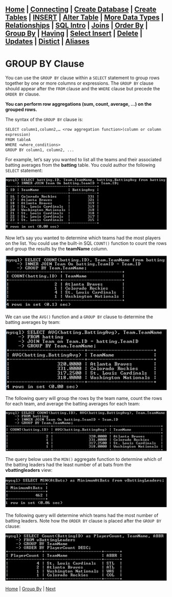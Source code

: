 [Home](/) | [Connecting](/2-connecting/) | [Create Database](/3-create-database/) | [Create Tables](/4-create-table/) | [INSERT](/5-insert/) | [Alter Table](/6-alter-table/) | [More Data Types](/7-more-data-types/) | [Relationships](/8-relationships/) | [SQL Intro](/9-sql-intro/) | [Joins](/10-joins/) | [Order By](/11-order-by/) | [Group By](/12-group-by/) | [Having](/13-having/)  | [Select Insert](/14-selectinsert/) | [Delete](/15-delete/) | [Updates](/16-updates/) | [Distict](/17-distinct/) | [Aliases](/18-aliases/) 
---

# GROUP BY Clause

You can use the `GROUP BY` clause within a `SELECT` statement to group rows together by one or more columns or expressions. The `GROUP BY` clause should appear after the `FROM` clause and the `WHERE` clause but precede the `ORDER BY` clause.  

**You can perform row aggregations (sum, count, average, ...) on the grouped rows.**

The syntax of the `GROUP BY` clause is:

```
SELECT column1,column2,… <row aggregation function>(column or column expression)
FROM tableA
WHERE <where_conditions>
GROUP BY column1, column2, ...
```

For example, let’s say you wanted to list all the teams and their associated batting averages from the **batting** table.  You could author the following `SELECT` statement:

![1](/static/assets/img/group-by1.png)

Now let’s say you wanted to determine which teams had the most players on the list.  You could use the built-in SQL `COUNT()` function to count the rows and group the results by the **teamName** column.

![2](/static/assets/img/group-by2.png)

We can use the `AVG()` function   and a `GROUP BY` clause to determine the batting averages by team:

![3](/static/assets/img/group-by3.png)

The following query will group the rows by the team name, count the rows for each team, and average the batting averages for each team:

![4](/static/assets/img/group-by4.png)

The query below uses the `MIN()` aggregate function to determine which of the batting leaders had the least number of at bats from the **vbattingleaders** view:

![5](/static/assets/img/group-by5.png)

The following query will determine which teams had the most number of batting leaders.  Note how the `ORDER BY` clause is placed after the `GROUP BY` clause:

![6](/static/assets/img/group-by6.png)


[Home](/)  |  [Group By](/12-group-by/)  |  [Next](/12-group-by/1)
